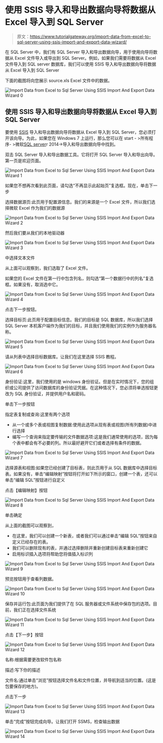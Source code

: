 # 使用 SSIS 导入和导出数据向导将数据从 Excel 导入到 SQL Server

> 原文：<https://www.tutorialgateway.org/import-data-from-excel-to-sql-server-using-ssis-import-and-export-data-wizard/>

在 SQL Server 中，我们有 SQL Server 导入和导出数据向导，用于使用向导将数据从 Excel 文件导入或导出到 SQL Server。例如，如果我们需要将数据从 Excel 文件导入到 SQL server 数据库，我们可以使用 SSIS 导入和导出数据向导将数据从 Excel 导入到 SQL Server

下面的截图将向您展示 source.xls Excel 文件中的数据。

![Import Data from Excel to Sql Server Using SSIS Import And Export Data Wizard 0](img/6e4084fa3dbdd0aeefd55a41ef891c76.png)

## 使用 SSIS 导入和导出数据向导将数据从 Excel 导入到 SQL Server

要使用 [SSIS](https://www.tutorialgateway.org/ssis/) 导入和导出数据向导将数据从 Excel 导入到 SQL Server，您必须打开该向导。为此，如果您在 Windows 7 上运行，那么您可以在 start - >所有程序- >微软[SQL server](https://www.tutorialgateway.org/sql/)r 2014->导入和导出数据向导中找到。

双击 SQL Server 导入和导出数据工具。它将打开 SQL Server 导入和导出向导。第一页是欢迎页面。

![Import Data from Excel to Sql Server Using SSIS Import And Export Data Wizard 1](img/ac21e60eb894840c34d6f89c476ab550.png)

如果您不想再次看到此页面，请勾选“不再显示此起始页”复选框。现在，单击下一步

选择数据源页:此页用于配置源信息。我们的来源是一个 Excel 文件，所以我们选择微软 Excel 作为我们的数据源

![Import Data from Excel to Sql Server Using SSIS Import And Export Data Wizard 2](img/fafe8f19ea28671578106b13c10b7342.png)

然后我们要从我们的本地驱动器

![Import Data from Excel to Sql Server Using SSIS Import And Export Data Wizard 3](img/289564005f3ee02aa4aabc816e0a26ab.png)

中选择文本文件

从上面可以观察到，我们选取了 Excel 文件。

如果您的 Excel 文件在第一行中包含列名，则勾选“第一个数据行中的列名”复选框。如果没有，取消选中它。

![Import Data from Excel to Sql Server Using SSIS Import And Export Data Wizard 4](img/ced5881247df6bc348a39172de0d3d0b.png)

点击下一步按钮。

选择目标页:此页用于配置目标信息。我们的目标是 SQL 数据库，所以我们选择 SQL Server 本机客户端作为我们的目标，并且我们使用我们的实例作为服务器名称。

![Import Data from Excel to Sql Server Using SSIS Import And Export Data Wizard 5](img/439bf1897d64525fde4ebeb10e7829b5.png)

请从列表中选择目标数据库。让我们在这里选择 SSIS 教程。

![Import Data from Excel to Sql Server Using SSIS Import And Export Data Wizard 6](img/36071eef5199aded1babdc2b27c2c979.png)

身份验证:这里，我们使用的是 windows 身份验证。但是在实时情况下，您的组织或公司提供了访问数据库的身份验证凭据。在这种情况下，您必须将单选按钮更改为 SQL 身份验证，并提供用户名和密码。

单击下一步按钮

指定表复制或查询:这里有两个选项

*   从一个或多个表或视图复制数据:使用此选项从现有表或视图(所有列数据)中进行选择
*   编写一个查询来指定要传输的文件数据选项:这是我们通常使用的选项，因为每个表中都会有不必要的列。所以最好避开它们或者选择有条件的数据。

![Import Data from Excel to Sql Server Using SSIS Import And Export Data Wizard 7](img/971a4bb31e0557ef04e5ef0b64c3509e.png)

选择源表和视图:如果您已经创建了目标表，则此页用于从 SQL 数据库中选择目标表。如果没有，单击“编辑映射”按钮将打开如下所示的窗口，创建一个表，还可以单击“编辑 SQL”按钮进行自定义

点击【编辑映射】按钮

![Import Data from Excel to Sql Server Using SSIS Import And Export Data Wizard 8](img/1c1801230a9daa5c79d5f2816adae13e.png)

单击确定

从上面的截图可以观察到，

*   在这里，我们可以创建一个新表，或者我们可以通过单击“编辑 SQL”按钮来自定义已经存在的表。
*   我们可以删除现有的表，并通过选择删除并重新创建目标表来重新创建它
*   启用标识插入选项将帮助您将值插入标识列

![Import Data from Excel to Sql Server Using SSIS Import And Export Data Wizard 9](img/714dc02c5aef4b344eaf2c59c270498c.png)

预览按钮用于查看列数据。

![Import Data from Excel to Sql Server Using SSIS Import And Export Data Wizard 10](img/c3d1353d2efcce8976c62846366505da.png)

保存并运行包:此页面为我们提供了在 SQL 服务器或文件系统中保存包的选项。目前，我们正在选择文件系统

![Import Data from Excel to Sql Server Using SSIS Import And Export Data Wizard 11](img/1137451148ad1329ab5478b9f9609aaf.png)

点击【下一步】按钮

![Import Data from Excel to Sql Server Using SSIS Import And Export Data Wizard 12](img/c48ff0a8a9b90bbdc13a9cf7152f4c75.png)

名称:根据需要更改软件包名称

描述:写下你的描述

文件名:通过单击“浏览”按钮选择文件名和文件位置，并导航到适当的位置。(这是包要保存的地方)。

点击下一步

![Import Data from Excel to Sql Server Using SSIS Import And Export Data Wizard 13](img/337ca118f4b5fe3b0cd920ddf95da941.png)

单击“完成”按钮完成向导。让我们打开 SSMS，检查输出数据

![Import Data from Excel to Sql Server Using SSIS Import And Export Data Wizard 14](img/6b1683e03e6385d2404c86632398f8b2.png)